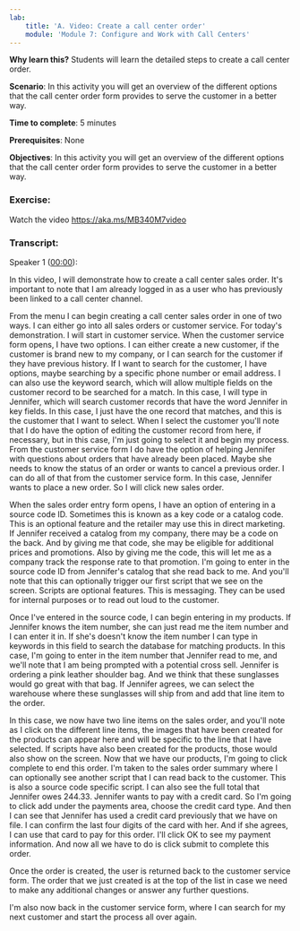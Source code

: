 ```yaml
---
lab:
    title: 'A. Video: Create a call center order'
    module: 'Module 7: Configure and Work with Call Centers'
---
```



**Why learn this?** Students will learn the detailed steps to create a call
center order.

**Scenario**: In this activity you will get an overview of the different options
that the call center order form provides to serve the customer in a better way.

**Time to complete**: 5 minutes

**Prerequisites**: None

**Objectives**: In this activity you will get an overview of the different
options that the call center order form provides to serve the customer in a
better way.

### Exercise: 

Watch the video <https://aka.ms/MB340M7video>

### Transcript: 

Speaker 1
([00:00](https://www.temi.com/editor/t/3Z_pjHR9eHDcAjF_ABbK5Qt7BhwUQpro1GnXRETwpRnsZNhbQMVtv0lkP9ugJskgpIZYHTUzPddcaQPMyeHbvVW-eLM?loadFrom=SharedLink&ts=0.96)):

In this video, I will demonstrate how to create a call center sales order. It's
important to note that I am already logged in as a user who has previously been
linked to a call center channel.

From the menu I can begin creating a call center sales order in one of two ways.
I can either go into all sales orders or customer service. For today's
demonstration. I will start in customer service. When the customer service form
opens, I have two options. I can either create a new customer, if the customer
is brand new to my company, or I can search for the customer if they have
previous history. If I want to search for the customer, I have options, maybe
searching by a specific phone number or email address. I can also use the
keyword search, which will allow multiple fields on the customer record to be
searched for a match. In this case, I will type in Jennifer, which will search
customer records that have the word Jennifer in key fields. In this case, I just
have the one record that matches, and this is the customer that I want to
select. When I select the customer you'll note that I do have the option of
editing the customer record from here, if necessary, but in this case, I'm just
going to select it and begin my process. From the customer service form I do
have the option of helping Jennifer with questions about orders that have
already been placed. Maybe she needs to know the status of an order or wants to
cancel a previous order. I can do all of that from the customer service form. In
this case, Jennifer wants to place a new order. So I will click new sales order.

When the sales order entry form opens, I have an option of entering in a source
code ID. Sometimes this is known as a key code or a catalog code. This is an
optional feature and the retailer may use this in direct marketing. If Jennifer
received a catalog from my company, there may be a code on the back. And by
giving me that code, she may be eligible for additional prices and promotions.
Also by giving me the code, this will let me as a company track the response
rate to that promotion. I'm going to enter in the source code ID from Jennifer's
catalog that she read back to me. And you'll note that this can optionally
trigger our first script that we see on the screen. Scripts are optional
features. This is messaging. They can be used for internal purposes or to read
out loud to the customer.

Once I've entered in the source code, I can begin entering in my products. If
Jennifer knows the item number, she can just read me the item number and I can
enter it in. If she's doesn't know the item number I can type in keywords in
this field to search the database for matching products. In this case, I'm going
to enter in the item number that Jennifer read to me, and we'll note that I am
being prompted with a potential cross sell. Jennifer is ordering a pink leather
shoulder bag. And we think that these sunglasses would go great with that bag.
If Jennifer agrees, we can select the warehouse where these sunglasses will ship
from and add that line item to the order.

In this case, we now have two line items on the sales order, and you'll note as
I click on the different line items, the images that have been created for the
products can appear here and will be specific to the line that I have selected.
If scripts have also been created for the products, those would also show on the
screen. Now that we have our products, I'm going to click complete to end this
order. I'm taken to the sales order summary where I can optionally see another
script that I can read back to the customer. This is also a source code specific
script. I can also see the full total that Jennifer owes 244.33. Jennifer wants
to pay with a credit card. So I'm going to click add under the payments area,
choose the credit card type. And then I can see that Jennifer has used a credit
card previously that we have on file. I can confirm the last four digits of the
card with her. And if she agrees, I can use that card to pay for this order.
I'll click OK to see my payment information. And now all we have to do is click
submit to complete this order.

Once the order is created, the user is returned back to the customer service
form. The order that we just created is at the top of the list in case we need
to make any additional changes or answer any further questions.

I'm also now back in the customer service form, where I can search for my next
customer and start the process all over again.

